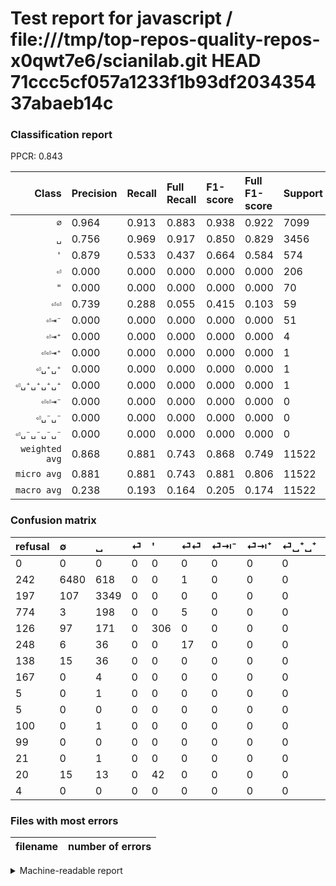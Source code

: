 # Test report for javascript / file:///tmp/top-repos-quality-repos-x0qwt7e6/scianilab.git HEAD 71ccc5cf057a1233f1b93df203435437abaeb14c

### Classification report

PPCR: 0.843

| Class | Precision | Recall | Full Recall | F1-score | Full F1-score | Support | Full Support | PPCR |
|------:|:----------|:-------|:------------|:---------|:---------|:--------|:-------------|:-----|
| `∅` | 0.964| 0.913| 0.883| 0.938| 0.922| 7099| 7341| 0.967 |
| `␣` | 0.756| 0.969| 0.917| 0.850| 0.829| 3456| 3653| 0.946 |
| `'` | 0.879| 0.533| 0.437| 0.664| 0.584| 574| 700| 0.820 |
| `⏎` | 0.000| 0.000| 0.000| 0.000| 0.000| 206| 980| 0.210 |
| `"` | 0.000| 0.000| 0.000| 0.000| 0.000| 70| 90| 0.778 |
| `⏎⏎` | 0.739| 0.288| 0.055| 0.415| 0.103| 59| 307| 0.192 |
| `⏎⇥⁻` | 0.000| 0.000| 0.000| 0.000| 0.000| 51| 189| 0.270 |
| `⏎⇥⁺` | 0.000| 0.000| 0.000| 0.000| 0.000| 4| 171| 0.023 |
| `⏎⏎⇥⁺` | 0.000| 0.000| 0.000| 0.000| 0.000| 1| 22| 0.045 |
| `⏎␣⁺␣⁺` | 0.000| 0.000| 0.000| 0.000| 0.000| 1| 6| 0.167 |
| `⏎␣⁺␣⁺␣⁺␣⁺` | 0.000| 0.000| 0.000| 0.000| 0.000| 1| 101| 0.010 |
| `⏎⏎⇥⁻` | 0.000| 0.000| 0.000| 0.000| 0.000| 0| 4| 0.000 |
| `⏎␣⁻␣⁻` | 0.000| 0.000| 0.000| 0.000| 0.000| 0| 5| 0.000 |
| `⏎␣⁻␣⁻␣⁻␣⁻` | 0.000| 0.000| 0.000| 0.000| 0.000| 0| 99| 0.000 |
| `weighted avg` | 0.868| 0.881| 0.743| 0.868| 0.749| 11522| 13668| 0.843 |
| `micro avg` | 0.881| 0.881| 0.743| 0.881| 0.806| 11522| 13668| 0.843 |
| `macro avg` | 0.238| 0.193| 0.164| 0.205| 0.174| 11522| 13668| 0.843 |

### Confusion matrix

|refusal|  ∅| ␣| ⏎| '| ⏎⏎| ⏎⇥⁻| ⏎⇥⁺| ⏎␣⁺␣⁺| ⏎␣⁻␣⁻| ⏎␣⁺␣⁺␣⁺␣⁺| ⏎␣⁻␣⁻␣⁻␣⁻| ⏎⏎⇥⁺| "| ⏎⏎⇥⁻| 
|:---|:---|:---|:---|:---|:---|:---|:---|:---|:---|:---|:---|:---|:---|:---|
|0 |0 |0 |0 |0 |0 |0 |0 |0 |0 |0 |0 |0 |0 |0 |
|242 |6480 |618 |0 |0 |1 |0 |0 |0 |0 |0 |0 |0 |0 |0 |
|197 |107 |3349 |0 |0 |0 |0 |0 |0 |0 |0 |0 |0 |0 |0 |
|774 |3 |198 |0 |0 |5 |0 |0 |0 |0 |0 |0 |0 |0 |0 |
|126 |97 |171 |0 |306 |0 |0 |0 |0 |0 |0 |0 |0 |0 |0 |
|248 |6 |36 |0 |0 |17 |0 |0 |0 |0 |0 |0 |0 |0 |0 |
|138 |15 |36 |0 |0 |0 |0 |0 |0 |0 |0 |0 |0 |0 |0 |
|167 |0 |4 |0 |0 |0 |0 |0 |0 |0 |0 |0 |0 |0 |0 |
|5 |0 |1 |0 |0 |0 |0 |0 |0 |0 |0 |0 |0 |0 |0 |
|5 |0 |0 |0 |0 |0 |0 |0 |0 |0 |0 |0 |0 |0 |0 |
|100 |0 |1 |0 |0 |0 |0 |0 |0 |0 |0 |0 |0 |0 |0 |
|99 |0 |0 |0 |0 |0 |0 |0 |0 |0 |0 |0 |0 |0 |0 |
|21 |0 |1 |0 |0 |0 |0 |0 |0 |0 |0 |0 |0 |0 |0 |
|20 |15 |13 |0 |42 |0 |0 |0 |0 |0 |0 |0 |0 |0 |0 |
|4 |0 |0 |0 |0 |0 |0 |0 |0 |0 |0 |0 |0 |0 |0 |

### Files with most errors

| filename | number of errors|
|:----:|:-----|

<details>
    <summary>Machine-readable report</summary>
```json
{
  "cl_report": {"\"": {"f1-score": 0.0, "precision": 0.0, "recall": 0.0, "support": 70}, "\u0027": {"f1-score": 0.6637744034707158, "precision": 0.8793103448275862, "recall": 0.5331010452961672, "support": 574}, "macro avg": {"f1-score": 0.20468663928196595, "precision": 0.23847282841887438, "recall": 0.19307718648124458, "support": 11522}, "micro avg": {"f1-score": 0.8810970317653185, "precision": 0.8810970317653185, "recall": 0.8810970317653185, "support": 11522}, "weighted avg": {"f1-score": 0.8677187132519547, "precision": 0.86830377804843, "recall": 0.8810970317653185, "support": 11522}, "\u2205": {"f1-score": 0.9376356533063233, "precision": 0.963855421686747, "recall": 0.9128046203690661, "support": 7099}, "\u23ce": {"f1-score": 0.0, "precision": 0.0, "recall": 0.0, "support": 206}, "\u23ce\u21e5\u207a": {"f1-score": 0.0, "precision": 0.0, "recall": 0.0, "support": 4}, "\u23ce\u21e5\u207b": {"f1-score": 0.0, "precision": 0.0, "recall": 0.0, "support": 51}, "\u23ce\u23ce": {"f1-score": 0.41463414634146345, "precision": 0.7391304347826086, "recall": 0.288135593220339, "support": 59}, "\u23ce\u23ce\u21e5\u207a": {"f1-score": 0.0, "precision": 0.0, "recall": 0.0, "support": 1}, "\u23ce\u23ce\u21e5\u207b": {"f1-score": 0.0, "precision": 0.0, "recall": 0.0, "support": 0}, "\u23ce\u2423\u207a\u2423\u207a": {"f1-score": 0.0, "precision": 0.0, "recall": 0.0, "support": 1}, "\u23ce\u2423\u207a\u2423\u207a\u2423\u207a\u2423\u207a": {"f1-score": 0.0, "precision": 0.0, "recall": 0.0, "support": 1}, "\u23ce\u2423\u207b\u2423\u207b": {"f1-score": 0.0, "precision": 0.0, "recall": 0.0, "support": 0}, "\u23ce\u2423\u207b\u2423\u207b\u2423\u207b\u2423\u207b": {"f1-score": 0.0, "precision": 0.0, "recall": 0.0, "support": 0}, "\u2423": {"f1-score": 0.8495687468290208, "precision": 0.756323396567299, "recall": 0.9690393518518519, "support": 3456}},
  "cl_report_full": {"\"": {"f1-score": 0.0, "precision": 0.0, "recall": 0.0, "support": 90}, "\u0027": {"f1-score": 0.583969465648855, "precision": 0.8793103448275862, "recall": 0.43714285714285717, "support": 700}, "macro avg": {"f1-score": 0.1740970921279073, "precision": 0.23847282841887438, "recall": 0.16371512177948805, "support": 13668}, "micro avg": {"f1-score": 0.8060341405319571, "precision": 0.8810970317653185, "recall": 0.742756804214223, "support": 13668}, "weighted avg": {"f1-score": 0.7486809008721342, "precision": 0.7814561240210947, "recall": 0.742756804214223, "support": 13668}, "\u2205": {"f1-score": 0.9215017064846417, "precision": 0.963855421686747, "recall": 0.8827135267674704, "support": 7341}, "\u23ce": {"f1-score": 0.0, "precision": 0.0, "recall": 0.0, "support": 980}, "\u23ce\u21e5\u207a": {"f1-score": 0.0, "precision": 0.0, "recall": 0.0, "support": 171}, "\u23ce\u21e5\u207b": {"f1-score": 0.0, "precision": 0.0, "recall": 0.0, "support": 189}, "\u23ce\u23ce": {"f1-score": 0.10303030303030303, "precision": 0.7391304347826086, "recall": 0.05537459283387622, "support": 307}, "\u23ce\u23ce\u21e5\u207a": {"f1-score": 0.0, "precision": 0.0, "recall": 0.0, "support": 22}, "\u23ce\u23ce\u21e5\u207b": {"f1-score": 0.0, "precision": 0.0, "recall": 0.0, "support": 4}, "\u23ce\u2423\u207a\u2423\u207a": {"f1-score": 0.0, "precision": 0.0, "recall": 0.0, "support": 6}, "\u23ce\u2423\u207a\u2423\u207a\u2423\u207a\u2423\u207a": {"f1-score": 0.0, "precision": 0.0, "recall": 0.0, "support": 101}, "\u23ce\u2423\u207b\u2423\u207b": {"f1-score": 0.0, "precision": 0.0, "recall": 0.0, "support": 5}, "\u23ce\u2423\u207b\u2423\u207b\u2423\u207b\u2423\u207b": {"f1-score": 0.0, "precision": 0.0, "recall": 0.0, "support": 99}, "\u2423": {"f1-score": 0.8288578146269027, "precision": 0.756323396567299, "recall": 0.9167807281686285, "support": 3653}},
  "ppcr": 0.8429909277143693
}
```
</details>
